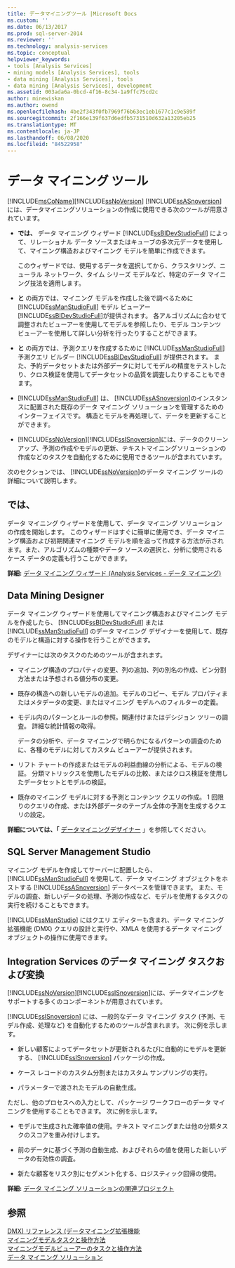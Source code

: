 ```yaml
---
title: データマイニングツール |Microsoft Docs
ms.custom: ''
ms.date: 06/13/2017
ms.prod: sql-server-2014
ms.reviewer: ''
ms.technology: analysis-services
ms.topic: conceptual
helpviewer_keywords:
- tools [Analysis Services]
- mining models [Analysis Services], tools
- data mining [Analysis Services], tools
- data mining [Analysis Services], development
ms.assetid: 003ada6a-0bcd-4f16-8c34-1a9ffc75cd2c
author: minewiskan
ms.author: owend
ms.openlocfilehash: 4be2f343f0fb7969f76b63ec1eb1677c1c9e589f
ms.sourcegitcommit: 2f166e139f637d6edfb5731510d632a13205eb25
ms.translationtype: MT
ms.contentlocale: ja-JP
ms.lasthandoff: 06/08/2020
ms.locfileid: "84522958"
---
```

# <a name="data-mining-tools"></a>データ マイニング ツール
  [!INCLUDE[msCoName](../../includes/msconame-md.md)][!INCLUDE[ssNoVersion](../../includes/ssnoversion-md.md)] [!INCLUDE[ssASnoversion](../../includes/ssasnoversion-md.md)] には、データマイニングソリューションの作成に使用できる次のツールが用意されています。  
  
-   **では、** データ マイニング ウィザード [!INCLUDE[ssBIDevStudioFull](../../includes/ssbidevstudiofull-md.md)] によって、リレーショナル データ ソースまたはキューブの多次元データを使用して、マイニング構造およびマイニング モデルを簡単に作成できます。  
  
     このウィザードでは、使用するデータを選択してから、クラスタリング、ニューラル ネットワーク、タイム シリーズ モデルなど、特定のデータ マイニング技法を適用します。  
  
-   **と** の両方では、マイニング モデルを作成した後で調べるために [!INCLUDE[ssManStudioFull](../../includes/ssmanstudiofull-md.md)] モデル ビューアー [!INCLUDE[ssBIDevStudioFull](../../includes/ssbidevstudiofull-md.md)]が提供されます。  各アルゴリズムに合わせて調整されたビューアーを使用してモデルを参照したり、モデル コンテンツ ビューアーを使用して詳しい分析を行ったりすることができます。  
  
-   **と** の両方では、予測クエリを作成するために [!INCLUDE[ssManStudioFull](../../includes/ssmanstudiofull-md.md)] 予測クエリ ビルダー [!INCLUDE[ssBIDevStudioFull](../../includes/ssbidevstudiofull-md.md)] が提供されます。 また、予約データセットまたは外部データに対してモデルの精度をテストしたり、クロス検証を使用してデータセットの品質を調査したりすることもできます。  
  
-   [!INCLUDE[ssManStudioFull](../../includes/ssmanstudiofull-md.md)] は、 [!INCLUDE[ssASnoversion](../../includes/ssasnoversion-md.md)]のインスタンスに配置された既存のデータ マイニング ソリューションを管理するためのインターフェイスです。 構造とモデルを再処理して、データを更新することができます。  
  
-   [!INCLUDE[ssNoVersion](../../includes/ssnoversion-md.md)][!INCLUDE[ssISnoversion](../../includes/ssisnoversion-md.md)]には、データのクリーンアップ、予測の作成やモデルの更新、テキストマイニングソリューションの作成などのタスクを自動化するために使用できるツールが含まれています。  
  
 次のセクションでは、 [!INCLUDE[ssNoVersion](../../includes/ssnoversion-md.md)]のデータ マイニング ツールの詳細について説明します。  
  
## <a name="data-mining-wizard"></a>では、  
 データ マイニング ウィザードを使用して、データ マイニング ソリューションの作成を開始します。 このウィザードはすぐに簡単に使用でき、データ マイニング構造および初期関連マイニング モデルを順を追って作成する方法が示されます。また、アルゴリズムの種類やデータ ソースの選択と、分析に使用されるケース データの定義も行うことができます。  
  
 **詳細:** [データ マイニング ウィザード (Analysis Services - データ マイニング)](data-mining-wizard-analysis-services-data-mining.md)  
  
## <a name="data-mining-designer"></a>Data Mining Designer  
 データ マイニング ウィザードを使用してマイニング構造およびマイニング モデルを作成したら、 [!INCLUDE[ssBIDevStudioFull](../../includes/ssbidevstudiofull-md.md)] または [!INCLUDE[ssManStudioFull](../../includes/ssmanstudiofull-md.md)] のデータ マイニング デザイナーを使用して、既存のモデルと構造に対する操作を行うことができます。  
  
 デザイナーには次のタスクのためのツールが含まれます。  
  
-   マイニング構造のプロパティの変更、列の追加、列の別名の作成、ビン分割方法または予想される値分布の変更。  
  
-   既存の構造への新しいモデルの追加。モデルのコピー、モデル プロパティまたはメタデータの変更、またはマイニング モデルへのフィルターの定義。  
  
-   モデル内のパターンとルールの参照。関連付けまたはデシジョン ツリーの調査。 詳細な統計情報の取得。  
  
     データの分析や、データ マイニングで明らかになるパターンの調査のために、各種のモデルに対してカスタム ビューアーが提供されます。  
  
-   リフト チャートの作成またはモデルの利益曲線の分析による、モデルの検証。 分類マトリックスを使用したモデルの比較、またはクロス検証を使用したデータセットとモデルの検証。  
  
-   既存のマイニング モデルに対する予測とコンテンツ クエリの作成。 1 回限りのクエリの作成、または外部データのテーブル全体の予測を生成するクエリの設定。  
  
 **詳細については、「** [データマイニングデザイナー](data-mining-designer.md) 」を参照してください。  
  
## <a name="sql-server-management-studio"></a>SQL Server Management Studio  
 マイニング モデルを作成してサーバーに配置したら、 [!INCLUDE[ssManStudioFull](../../includes/ssmanstudiofull-md.md)] を使用して、データ マイニング オブジェクトをホストする [!INCLUDE[ssASnoversion](../../includes/ssasnoversion-md.md)] データベースを管理できます。 また、モデルの調査、新しいデータの処理、予測の作成など、モデルを使用するタスクの実行を続けることもできます。  
  
 [!INCLUDE[ssManStudio](../../includes/ssmanstudio-md.md)] にはクエリ エディターも含まれ、データ マイニング拡張機能 (DMX) クエリの設計と実行や、XMLA を使用するデータ マイニング オブジェクトの操作に使用できます。  
  
## <a name="integration-services-data-mining-tasks-and-transformations"></a>Integration Services のデータ マイニング タスクおよび変換  
 [!INCLUDE[ssNoVersion](../../includes/ssnoversion-md.md)][!INCLUDE[ssISnoversion](../../includes/ssisnoversion-md.md)]には、データマイニングをサポートする多くのコンポーネントが用意されています。  
  
 [!INCLUDE[ssISnoversion](../../includes/ssisnoversion-md.md)] には、一般的なデータ マイニング タスク (予測、モデル作成、処理など) を自動化するためのツールが含まれます。 次に例を示します。  
  
-   新しい顧客によってデータセットが更新されるたびに自動的にモデルを更新する、 [!INCLUDE[ssISnoversion](../../includes/ssisnoversion-md.md)] パッケージの作成。  
  
-   ケース レコードのカスタム分割またはカスタム サンプリングの実行。  
  
-   パラメーターで渡されたモデルの自動生成。  
  
 ただし、他のプロセスへの入力として、パッケージ ワークフローのデータ マイニングを使用することもできます。 次に例を示します。  
  
-   モデルで生成された確率値の使用。テキスト マイニングまたは他の分類タスクのスコアを重み付けします。  
  
-   前のデータに基づく予測の自動生成、およびそれらの値を使用した新しいデータの有効性の調査。  
  
-   新たな顧客をリスク別にセグメント化する、ロジスティック回帰の使用。  
  
 **詳細:** [データ マイニング ソリューションの関連プロジェクト](data-mining-solutions.md)  
  
## <a name="see-also"></a>参照  
 [DMX&#41; リファレンス &#40;データマイニング拡張機能](/sql/dmx/data-mining-extensions-dmx-reference)   
 [マイニングモデルタスクと操作方法](mining-model-tasks-and-how-tos.md)   
 [マイニングモデルビューアーのタスクと操作方法](mining-model-viewer-tasks-and-how-tos.md)   
 [データ マイニング ソリューション](data-mining-solutions.md)  
  
  
